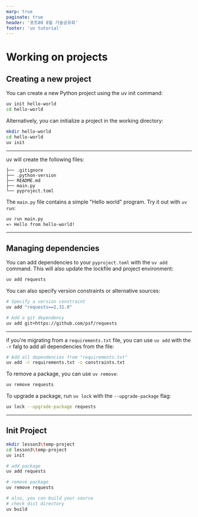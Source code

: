 ```yaml
---
marp: true
paginate: true
header: '포트80 8월 기술공유회'
footer: 'uv tutorial'
---
```


# Working on projects

## Creating a new project
You can create a new Python project using the uv init command:
```sh
uv init hello-world
cd hello-world
```

Alternatively, you can initialize a project in the working directory:
```sh
mkdir hello-world
cd hello-world
uv init
```

---

uv will create the following files:
```
├── .gitignore
├── .python-version
├── README.md
├── main.py
└── pyproject.toml
```

The `main.py` file contains a simple "Hello world" program. Try it out with `uv run`:
```sh
uv run main.py
=> Hello from hello-world!
```
---

## Managing dependencies

You can add dependencies to your `pyproject.toml` with the `uv add` command. This will also update the lockfile and project environment:
```sh
uv add requests
```

You can also specify version constraints or alternative sources:
```sh
# Specify a version constraint
uv add "requests==2.31.0"

# Add a git dependency
uv add git+https://github.com/psf/requests
```
---

if you're migrating from a `requirements.txt` file, you can use `uv add` with the `-r` falg to add all dependencies from the file:
```sh
# Add all dependencies from "requirements.txt"
uv add -r requirements.txt -c constraints.txt
```

To remove a package, you can use `uv remove`:
```sh
uv remove requests
```

To upgrade a package, run `uv lock` with the `--upgrade-package` flag:
```sh
uv lock --upgrade-package requests
```

---

## Init Project
```sh
mkdir lesson3\temp-project
cd lesson3\temp-project
uv init

# add package
uv add requests

# remove package
uv remove requests

# also, you can build your source
# check dist directory
uv build
```